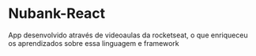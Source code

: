 # Nubank-React
App desenvolvido através de videoaulas da rocketseat, o que enriqueceu os aprendizados sobre essa linguagem e framework
